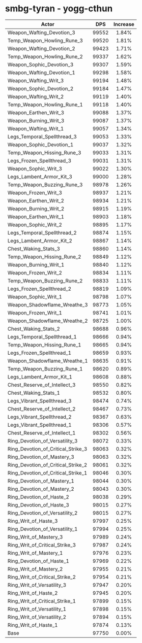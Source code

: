 # smbg-tyran - yogg-cthun
| Actor | DPS | Increase |
|---|:---:|:---:|
|Weapon_Wafting_Devotion_3|99552|1.84%|
|Temp_Weapon_Howling_Rune_3|99520|1.81%|
|Weapon_Wafting_Devotion_2|99423|1.71%|
|Temp_Weapon_Howling_Rune_2|99337|1.62%|
|Weapon_Sophic_Devotion_3|99307|1.59%|
|Weapon_Wafting_Devotion_1|99298|1.58%|
|Weapon_Wafting_Writ_3|99194|1.48%|
|Weapon_Sophic_Devotion_2|99184|1.47%|
|Weapon_Wafting_Writ_2|99119|1.40%|
|Temp_Weapon_Howling_Rune_1|99118|1.40%|
|Weapon_Earthen_Writ_3|99088|1.37%|
|Weapon_Burning_Writ_3|99087|1.37%|
|Weapon_Wafting_Writ_1|99057|1.34%|
|Legs_Temporal_Spellthread_3|99053|1.33%|
|Weapon_Sophic_Devotion_1|99037|1.32%|
|Temp_Weapon_Hissing_Rune_3|99033|1.31%|
|Legs_Frozen_Spellthread_3|99031|1.31%|
|Weapon_Sophic_Writ_3|99022|1.30%|
|Legs_Lambent_Armor_Kit_3|99000|1.28%|
|Temp_Weapon_Buzzing_Rune_3|98978|1.26%|
|Weapon_Frozen_Writ_3|98937|1.21%|
|Weapon_Earthen_Writ_2|98934|1.21%|
|Weapon_Burning_Writ_2|98915|1.19%|
|Weapon_Earthen_Writ_1|98903|1.18%|
|Weapon_Sophic_Writ_2|98895|1.17%|
|Legs_Temporal_Spellthread_2|98874|1.15%|
|Legs_Lambent_Armor_Kit_2|98867|1.14%|
|Chest_Waking_Stats_3|98860|1.14%|
|Temp_Weapon_Hissing_Rune_2|98849|1.12%|
|Weapon_Burning_Writ_1|98840|1.12%|
|Weapon_Frozen_Writ_2|98834|1.11%|
|Temp_Weapon_Buzzing_Rune_2|98833|1.11%|
|Legs_Frozen_Spellthread_2|98819|1.09%|
|Weapon_Sophic_Writ_1|98798|1.07%|
|Weapon_Shadowflame_Wreathe_3|98773|1.05%|
|Weapon_Frozen_Writ_1|98741|1.01%|
|Weapon_Shadowflame_Wreathe_2|98725|1.00%|
|Chest_Waking_Stats_2|98688|0.96%|
|Legs_Temporal_Spellthread_1|98666|0.94%|
|Temp_Weapon_Hissing_Rune_1|98665|0.94%|
|Legs_Frozen_Spellthread_1|98659|0.93%|
|Weapon_Shadowflame_Wreathe_1|98635|0.91%|
|Temp_Weapon_Buzzing_Rune_1|98620|0.89%|
|Legs_Lambent_Armor_Kit_1|98608|0.88%|
|Chest_Reserve_of_Intellect_3|98550|0.82%|
|Chest_Waking_Stats_1|98532|0.80%|
|Legs_Vibrant_Spellthread_3|98474|0.74%|
|Chest_Reserve_of_Intellect_2|98467|0.73%|
|Legs_Vibrant_Spellthread_2|98367|0.63%|
|Legs_Vibrant_Spellthread_1|98306|0.57%|
|Chest_Reserve_of_Intellect_1|98302|0.56%|
|Ring_Devotion_of_Versatility_3|98072|0.33%|
|Ring_Devotion_of_Critical_Strike_3|98063|0.32%|
|Ring_Devotion_of_Mastery_3|98063|0.32%|
|Ring_Devotion_of_Critical_Strike_2|98061|0.32%|
|Ring_Devotion_of_Critical_Strike_1|98046|0.30%|
|Ring_Devotion_of_Mastery_1|98044|0.30%|
|Ring_Devotion_of_Mastery_2|98043|0.30%|
|Ring_Devotion_of_Haste_2|98038|0.29%|
|Ring_Devotion_of_Haste_3|98015|0.27%|
|Ring_Devotion_of_Versatility_2|98015|0.27%|
|Ring_Writ_of_Haste_3|97997|0.25%|
|Ring_Devotion_of_Versatility_1|97994|0.25%|
|Ring_Writ_of_Mastery_3|97989|0.24%|
|Ring_Writ_of_Critical_Strike_3|97987|0.24%|
|Ring_Writ_of_Mastery_1|97976|0.23%|
|Ring_Devotion_of_Haste_1|97969|0.22%|
|Ring_Writ_of_Mastery_2|97955|0.21%|
|Ring_Writ_of_Critical_Strike_2|97954|0.21%|
|Ring_Writ_of_Versatility_3|97947|0.20%|
|Ring_Writ_of_Haste_2|97945|0.20%|
|Ring_Writ_of_Critical_Strike_1|97899|0.15%|
|Ring_Writ_of_Versatility_1|97898|0.15%|
|Ring_Writ_of_Versatility_2|97894|0.15%|
|Ring_Writ_of_Haste_1|97874|0.13%|
|Base|97750|0.00%|
